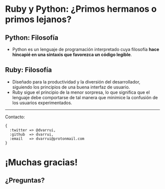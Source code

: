 
# Ruby y Python: ¿Primos hermanos o primos lejanos?

## Python: Filosofía

* Python es un lenguaje de programación interpretado cuya filosofía **hace hincapié en una sintaxis que favorezca un código legible**.

## Ruby: Filosofía

* Diseñado para la productividad y la diversión del desarrollador, siguiendo los principios de una buena interfaz de usuario.
* Ruby sigue el principio de la menor sorpresa, lo que significa que el lenguaje debe comportarse de tal  manera que minimice la confusión de los usuarios experimentados.

---
Contacto:

```
{
  :twitter => @dvarrui,
  :github  => dvarrui,
  :email   => dvarrui@protonmail.com
}
```

# ¡Muchas gracias!

## ¿Preguntas?

